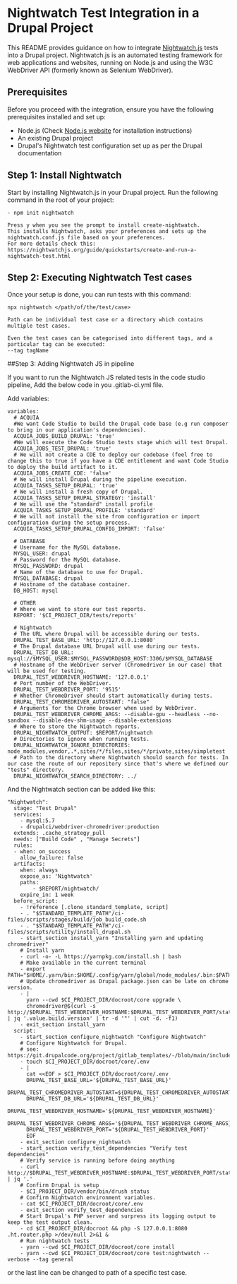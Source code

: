 # Nightwatch Test Integration in a Drupal Project

This README provides guidance on how to integrate [Nightwatch.js](http://nightwatchjs.org/) tests into a Drupal project. Nightwatch.js is an automated testing framework for web applications and websites, running on Node.js and using the W3C WebDriver API (formerly known as Selenium WebDriver).

## Prerequisites

Before you proceed with the integration, ensure you have the following prerequisites installed and set up:

- Node.js (Check [Node.js website](https://nodejs.org/) for installation instructions)
- An existing Drupal project
- Drupal's Nightwatch test configuration set up as per the Drupal documentation

## Step 1: Install Nightwatch

Start by installing Nightwatch.js in your Drupal project. Run the following command in the root of your project:

```
- npm init nightwatch

Press y when you see the prompt to install create-nightwatch.
This installs Nightwatch, asks your preferences and sets up the nightwatch.conf.js file based on your preferences.
For more details check this: https://nightwatchjs.org/guide/quickstarts/create-and-run-a-nightwatch-test.html
```

## Step 2: Executing Nightwatch Test cases

Once your setup is done, you can run tests with this command:

```
npx nightwatch </path/of/the/test/case>

Path can be individual test case or a directory which contains multiple test cases.

Even the test cases can be categorised into different tags, and a particular tag can be executed:
--tag tagName
```

##Step 3: Adding Nightwatch JS in pipeline

If you want to run the Nightwatch JS related tests in the code studio pipeline,
Add the below code in you .gitlab-ci.yml file.

Add variables:
```
variables:
  # ACQUIA
  #We want Code Studio to build the Drupal code base (e.g run composer to bring in our application's dependencies).
  ACQUIA_JOBS_BUILD_DRUPAL: 'true'
  #We will execute the Code Studio tests stage which will test Drupal.
  ACQUIA_JOBS_TEST_DRUPAL: 'true'
  # We will not create a CDE to deploy our codebase (feel free to change this to true if you have a CDE entitlement and want Code Studio to deploy the build artifact to it.
  ACQUIA_JOBS_CREATE_CDE: 'false'
  # We will install Drupal during the pipeline execution.
  ACQUIA_TASKS_SETUP_DRUPAL: 'true'
  # We will install a fresh copy of Drupal.
  ACQUIA_TASKS_SETUP_DRUPAL_STRATEGY: 'install'
  # We will use the "standard" install profile 
  ACQUIA_TASKS_SETUP_DRUPAL_PROFILE: 'standard'
  # We will not install the site from configuration or import configuration during the setup process.
  ACQUIA_TASKS_SETUP_DRUPAL_CONFIG_IMPORT: 'false'

  # DATABASE
  # Username for the MySQL database.
  MYSQL_USER: drupal
  # Password for the MySQL database.
  MYSQL_PASSWORD: drupal
  # Name of the database to use for Drupal.
  MYSQL_DATABASE: drupal
  # Hostname of the database container.
  DB_HOST: mysql

  # OTHER
  # Where we want to store our test reports.
  REPORT: '$CI_PROJECT_DIR/tests/reports'

  # Nightwatch
  # The URL where Drupal will be accessible during our tests.
  DRUPAL_TEST_BASE_URL: 'http://127.0.0.1:8080'
  # The Drupal database URL Drupal will use during our tests.
  DRUPAL_TEST_DB_URL: mysql://$MYSQL_USER:$MYSQL_PASSWORD@$DB_HOST:3306/$MYSQL_DATABASE
  # Hostname of the WebDriver server (Chromedriver in our case) that will be used for testing.
  DRUPAL_TEST_WEBDRIVER_HOSTNAME: '127.0.0.1'
  # Port number of the WebDriver.
  DRUPAL_TEST_WEBDRIVER_PORT: '9515'
  # Whether ChromeDriver should start automatically during tests.
  DRUPAL_TEST_CHROMEDRIVER_AUTOSTART: "false"
  # Arguments for the Chrome browser when used by WebDriver. 
  DRUPAL_TEST_WEBDRIVER_CHROME_ARGS: --disable-gpu --headless --no-sandbox --disable-dev-shm-usage --disable-extensions
  # Where to store the Nightwatch reports.
  DRUPAL_NIGHTWATCH_OUTPUT: $REPORT/nightwatch
  # Directories to ignore when running tests.
  DRUPAL_NIGHTWATCH_IGNORE_DIRECTORIES: node_modules,vendor,.*,sites/*/files,sites/*/private,sites/simpletest
  # Path to the directory where Nightwatch should search for tests. In our case the route of our repository since that's where we defined our "tests" directory.
  DRUPAL_NIGHTWATCH_SEARCH_DIRECTORY: ../
```

And the Nightwatch section can be added like this:
```
"Nightwatch":
  stage: "Test Drupal"
  services:
    - mysql:5.7
    - drupalci/webdriver-chromedriver:production
  extends: .cache_strategy_pull
  needs: ["Build Code" , "Manage Secrets"]
  rules:
  - when: on_success
    allow_failure: false
  artifacts:
    when: always
    expose_as: 'Nightwatch'
    paths:
        - $REPORT/nightwatch/
    expire_in: 1 week
  before_script:
    - !reference [.clone_standard_template, script]
    - . "$STANDARD_TEMPLATE_PATH"/ci-files/scripts/stages/build/job_build_code.sh
    - . "$STANDARD_TEMPLATE_PATH"/ci-files/scripts/utility/install_drupal.sh
    - start_section install_yarn "Installing yarn and updating chromedriver"
    # Install yarn
    - curl -o- -L https://yarnpkg.com/install.sh | bash
    # Make available in the current terminal
    - export PATH="$HOME/.yarn/bin:$HOME/.config/yarn/global/node_modules/.bin:$PATH"
    # Update chromedriver as Drupal package.json can be late on chrome version.
    - |
      yarn --cwd $CI_PROJECT_DIR/docroot/core upgrade \
      chromedriver@$(curl -s http://$DRUPAL_TEST_WEBDRIVER_HOSTNAME:$DRUPAL_TEST_WEBDRIVER_PORT/status | jq '.value.build.version' | tr -d '"' | cut -d. -f1)
    - exit_section install_yarn
  script:
    - start_section configure_nightwatch "Configure Nightwatch"
    # Configure Nightwatch for Drupal.
    # see: https://git.drupalcode.org/project/gitlab_templates/-/blob/main/includes/include.drupalci.main.yml#L639
    - touch $CI_PROJECT_DIR/docroot/core/.env
    - |
      cat <<EOF > $CI_PROJECT_DIR/docroot/core/.env
      DRUPAL_TEST_BASE_URL='${DRUPAL_TEST_BASE_URL}'
      DRUPAL_TEST_CHROMEDRIVER_AUTOSTART=${DRUPAL_TEST_CHROMEDRIVER_AUTOSTART}
      DRUPAL_TEST_DB_URL='${DRUPAL_TEST_DB_URL}'
      DRUPAL_TEST_WEBDRIVER_HOSTNAME='${DRUPAL_TEST_WEBDRIVER_HOSTNAME}'
      DRUPAL_TEST_WEBDRIVER_CHROME_ARGS='${DRUPAL_TEST_WEBDRIVER_CHROME_ARGS}'
      DRUPAL_TEST_WEBDRIVER_PORT='${DRUPAL_TEST_WEBDRIVER_PORT}'
      EOF
    - exit_section configure_nightwatch
    - start_section verify_test_dependencies "Verify test dependencies"
    # Verify service is running before doing anything
    - curl http://$DRUPAL_TEST_WEBDRIVER_HOSTNAME:$DRUPAL_TEST_WEBDRIVER_PORT/status | jq '.'
    # Confirm Drupal is setup
    - $CI_PROJECT_DIR/vendor/bin/drush status
    # Confirm Nightwatch environment variables.
    - cat $CI_PROJECT_DIR/docroot/core/.env
    - exit_section verify_test_dependencies
    # Start Drupal's PHP server and surpress its logging output to keep the test output clean.
    - cd $CI_PROJECT_DIR/docroot && php -S 127.0.0.1:8080 .ht.router.php >/dev/null 2>&1 &
    # Run nightwatch tests
    - yarn --cwd $CI_PROJECT_DIR/docroot/core install
    - yarn --cwd $CI_PROJECT_DIR/docroot/core test:nightwatch --verbose --tag general
```
or the last line can be changed to path of a specific test case.

